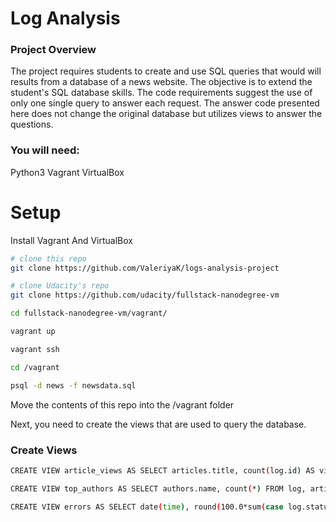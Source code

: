 # Log Analysis

### Project Overview
The project requires students to create and use SQL queries that would will results from a database of a news website. The objective is to extend the student's SQL database skills. The code requirements suggest the use of only one single query to answer each request. The answer code presented here does not change the original database but utilizes views to answer the questions.

### You will need:
Python3
Vagrant
VirtualBox


# Setup

Install Vagrant And VirtualBox

``` sh
# clone this repo
git clone https://github.com/ValeriyaK/logs-analysis-project

# clone Udacity's repo
git clone https://github.com/udacity/fullstack-nanodegree-vm

cd fullstack-nanodegree-vm/vagrant/

vagrant up

vagrant ssh

cd /vagrant

psql -d news -f newsdata.sql
```
Move the contents of this repo into the /vagrant folder

Next, you need to create the views that are used to query the database. 

### Create Views

``` sh
CREATE VIEW article_views AS SELECT articles.title, count(log.id) AS views FROM articles, log WHERE log.path = concat('/article/', articles.slug) GROUP BY articles.title;
```

``` sh
CREATE VIEW top_authors AS SELECT authors.name, count(*) FROM log, articles, authors WHERE log.path = concat('/article/', articles.slug) AND articles.author = authors.id GROUP BY authors.name ORDER BY count(*) DESC;
```

``` sh
CREATE VIEW errors AS SELECT date(time), round(100.0*sum(case log.status when '404 NOT FOUND' then 1 else 0 end)/count(log.status),2) AS percent FROM log GROUP BY date(time) ORDER BY percent DESC;
```
